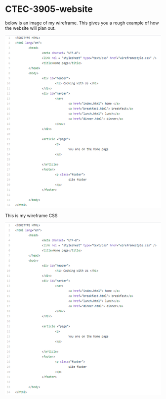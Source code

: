 # CTEC-3905-website

below is an image of my wireframe. This gives you a rough example of how the website will plan out. 

![img](wireframe/index.PNG)

This is my wireframe CSS

![img](wireframe/index.PNG)
